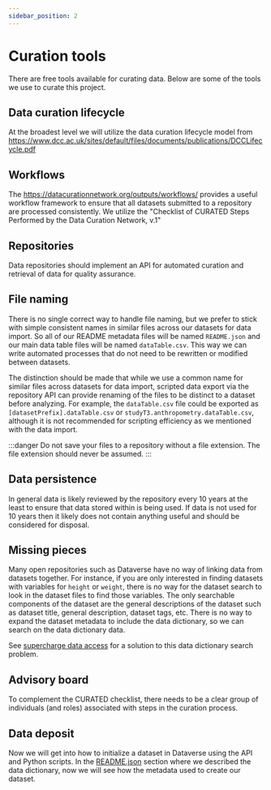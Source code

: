 ```yaml
---
sidebar_position: 2
---
```


# Curation tools

There are free tools available for curating data. Below are some of the tools we use to curate this project.

## Data curation lifecycle

At the broadest level we will utilize the data curation lifecycle model from https://www.dcc.ac.uk/sites/default/files/documents/publications/DCCLifecycle.pdf

## Workflows

The https://datacurationnetwork.org/outputs/workflows/ provides a useful workflow framework to ensure that all datasets submitted to a repository are processed consistently. We utilize the "Checklist of CURATED Steps Performed by the Data Curation Network, v.1"

## Repositories

Data repositories should implement an API for automated curation and retrieval of data for quality assurance.

## File naming

There is no single correct way to handle file naming, but we prefer to stick with simple consistent names in similar files across our datasets for data import. So all of our README metadata files will be named `README.json` and our main data table files will be named `dataTable.csv`. This way we can write automated processes that do not need to be rewritten or modified between datasets. 

The distinction should be made that while we use a common name for similar files across datasets for data import, scripted data export via the repository API can provide renaming of the files to be distinct to a dataset before analyzing. For example, the `dataTable.csv` file could be exported as `[datasetPrefix].dataTable.csv` or `studyT3.anthropometry.dataTable.csv`, although it is not recommended for scripting efficiency as we mentioned with the data import.

:::danger
Do not save your files to a repository without a file extension. The file extension should never be assumed.
:::

## Data persistence

In general data is likely reviewed by the repository every 10 years at the least to ensure that data stored within is being used. If data is not used for 10 years then it likely does not contain anything useful and should be considered for disposal.

## Missing pieces

Many open repositories such as Dataverse have no way of linking data from datasets together. For instance, if you are only interested in finding datasets with variables for `height` or `weight`, there is no way for the dataset search to look in the dataset files to find those variables. The only searchable components of the dataset are the general descriptions of the dataset such as dataset title, general description, dataset tags, etc. There is no way to expand the dataset metadata to include the data dictionary, so we can search on the data dictionary data.

See [supercharge data access](supercharge-access.md) for a solution to this data dictionary search problem.

## Advisory board

To complement the CURATED checklist, there needs to be a clear group of individuals (and roles) associated with steps in the curation process.

## Data deposit

Now we will get into how to initialize a dataset in Dataverse using the API and Python scripts. In the [README.json](data-dictionary.md#readmejson) section where we described the data dictionary, now we will see how the metadata used to create our dataset.
